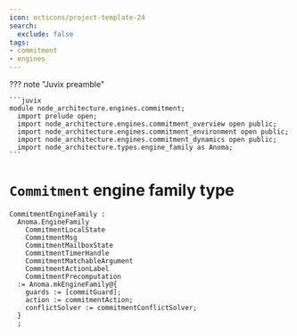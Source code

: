 ```yaml
---
icon: octicons/project-template-24
search:
  exclude: false
tags:
- commitment
- engines
---
```


??? note "Juvix preamble"

    ```juvix
    module node_architecture.engines.commitment;
      import prelude open;
      import node_architecture.engines.commitment_overview open public;
      import node_architecture.engines.commitment_environment open public;
      import node_architecture.engines.commitment_dynamics open public;
      import node_architecture.types.engine_family as Anoma;
    ```

# `Commitment` engine family type

<!-- --8<-- [start:commitment-engine-family] -->
```juvix
CommitmentEngineFamily :
  Anoma.EngineFamily
    CommitmentLocalState
    CommitmentMsg
    CommitmentMailboxState
    CommitmentTimerHandle
    CommitmentMatchableArgument
    CommitmentActionLabel
    CommitmentPrecomputation
  := Anoma.mkEngineFamily@{
    guards := [commitGuard];
    action := commitmentAction;
    conflictSolver := commitmentConflictSolver;
  }
  ;
```
<!-- --8<-- [end:commitment-engine-family] -->